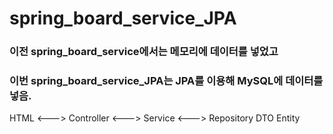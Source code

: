 # spring_board_service_JPA

### 이전 spring_board_service에서는 메모리에 데이터를 넣었고
### 이번 spring_board_service_JPA는 JPA를 이용해 MySQL에 데이터를 넣음.


HTML  <---> Controller <---> Service <---> Repository
       DTO                           Entity
